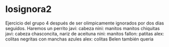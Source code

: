 # losignora2
Ejercicio del grupo 4 después de ser olimpicamente ignorados por dos días seguidos. Haremos un perrito
javi: cabeza
nini: manitos manitos chiquitas
javi: cabeza chasconcita, nariz de aceituna
nini: manitos
fallon: patitas 
alex: colitas negritas con manchas azules
alex: colitas
Belen también queria 

